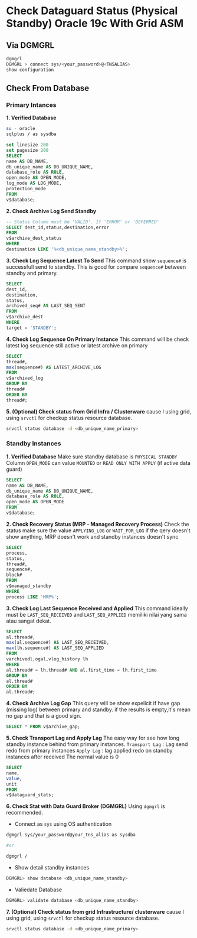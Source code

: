 # Check Dataguard Status (Physical Standby) Oracle 19c With Grid ASM

## Via DGMGRL
```bash
dgmgrl 
DGMGRL > connect sys/<your_password>@<TNSALIAS>
show configuration
```

## Check From Database 
### Primary Intances
**1. Verified Database** 
```bash
su - oracle
sqlplus / as sysdba
```

```sql
set linesize 200
set pagesize 200
SELECT
name AS DB_NAME,
db_unique_name AS DB_UNIQUE_NAME,
database_role AS ROLE,
open_mode AS OPEN_MODE,
log_mode AS LOG_MODE,
protection_mode
FROM
v$database;
```

**2. Check Archive Log Send Standby**
```sql
-- Status Column must be 'VALID'. If 'ERROR' or 'DEFERRED' 
SELECT dest_id,status,destination,error
FROM
v$archive_dest_status
WHERE
destination LIKE '%<db_unique_name_standby>%';
```

**3. Check Log Sequence Latest To Send**
This command show `sequence#` is successfull send to standby.
This is good for compare `sequence#` between standby and primary.
```sql
SELECT
dest_id,
destination,
status,
archived_seq# AS LAST_SEQ_SENT
FROM
v$archive_dest
WHERE
target = 'STANDBY';
```

**4. Check Log Sequence On Primary Instance**
This command will be check latest log sequence still active or latest archive on primary

```sql
SELECT
thread#,
max(sequence#) AS LATEST_ARCHIVE_LOG
FROM
v$archived_log
GROUP BY
thread#
ORDER BY
thread#;
```

**5. (Optional) Check status from Grid Infra / Clusterware**
cause I using grid, using `srvctl` for checkup status resource database.

```bash
srvctl status database -d <db_unique_name_primary>
```

### Standby Instances

**1. Verified Database** 
Make sure standby database is `PHYSICAL STANDBY`
Column `OPEN_MODE` can value `MOUNTED` or `READ ONLY WITH APPLY` (if active data guard)

```sql
SELECT
name AS DB_NAME,
db_unique_name AS DB_UNIQUE_NAME,
database_role AS ROLE,
open_mode AS OPEN_MODE
FROM
v$database;
```

**2. Check Recovery Status (MRP - Managed Recovery Process)**
Check the status make sure the value `APPLYING_LOG` or `WAIT_FOR_LOG`
if the qery doesn't show anything, MRP doesn't work and standby instances doesn't sync
```sql
SELECT
process,
status,
thread#,
sequence#,
block#
FROM
v$managed_standby
WHERE
process LIKE 'MRP%';
```

**3. Check Log Last Sequence Received and Applied**
This command ideally must be `LAST_SEQ_RECEIVED` and `LAST_SEQ_APPLIED`  memiliki nilai yang sama atau sangat dekat.
```sql
SELECT
al.thread#,
max(al.sequence#) AS LAST_SEQ_RECEIVED,
max(lh.sequence#) AS LAST_SEQ_APPLIED
FROM
varchivedl,ogal,vlog_history lh
WHERE
al.thread# = lh.thread# AND al.first_time = lh.first_time
GROUP BY
al.thread#
ORDER BY
al.thread#;
```

**4. Check Archive Log Gap**
This query will be show expelicit if have gap (missing log) between primary and standby.
if the results is empty,it's mean no gap and that is a good sign.

```sql
SELECT * FROM v$archive_gap;
```

**5. Check Transport Lag and Apply Lag**
The easy way for see how long standby instance behind from primary instances.
`Transport Lag` : Lag send redo from primary instances
`Apply Lag` : lag applied redo on standby instances after received
The normal value is 0

```sql
SELECT
name,
value,
unit
FROM
v$dataguard_stats;
```

**6. Check Stat with Data Guard Broker (DGMGRL)**
Using `dgmgrl` is recommended.

- Connect as `sys` using OS authentication
```bash
dgmgrl sys/your_password@your_tns_alias as sysdba 

#or

dgmgrl /
```

- Show detail standby instances 
```bash
DGMGRL> show database <db_unique_name_standby>
```

- Valiedate Database
```bash
DGMGRL> validate database <db_unique_name_standby>
```

**7. (Optional) Check status from grid Infrastructure/ clusterware**
cause I using grid, using `srvctl` for checkup status resource database.

```bash
srvctl status database -d <db_unique_name_primary>
```

